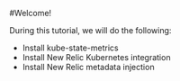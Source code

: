 #Welcome!

During this tutorial, we will do the following:
* Install kube-state-metrics
* Install New Relic Kubernetes integration
* Install New Relic metadata injection